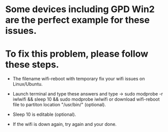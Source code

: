 # Some devices including GPD Win2 are the perfect example for these issues.
# To fix this problem, please follow these steps.

- The filename wifi-reboot with temporary fix your wifi issues on Linux/Ubuntu.

- Launch terminal and type these answers and type -> sudo modprobe -r iwlwifi && sleep 10 && sudo modprobe iwlwifi or download wifi-reboot file to partiton location "/usr/bin/" (optional).

- Sleep 10 is editable (optional).

- If the wifi is down again, try again and your done.
